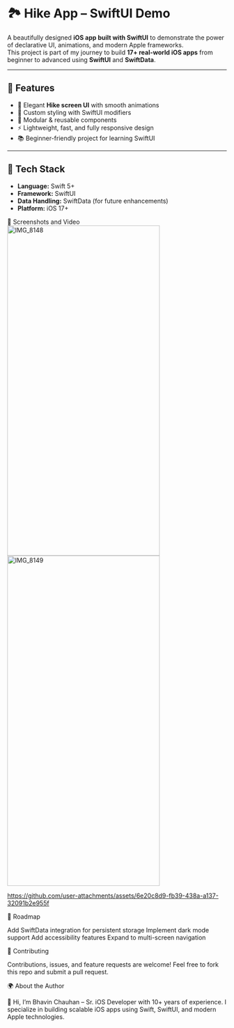 # 🏞️ Hike App – SwiftUI Demo

A beautifully designed **iOS app built with SwiftUI** to demonstrate the power of declarative UI, animations, and modern Apple frameworks.  
This project is part of my journey to build **17+ real-world iOS apps** from beginner to advanced using **SwiftUI** and **SwiftData**.

---

## 📱 Features
- 🌄 Elegant **Hike screen UI** with smooth animations
- 🎨 Custom styling with SwiftUI modifiers
- 🧩 Modular & reusable components
- ⚡ Lightweight, fast, and fully responsive design
- 📚 Beginner-friendly project for learning SwiftUI

---

## 🚀 Tech Stack
- **Language:** Swift 5+
- **Framework:** SwiftUI
- **Data Handling:** SwiftData (for future enhancements)
- **Platform:** iOS 17+

📸 Screenshots and Video
<img width="350" height="758" alt="IMG_8148" src="https://github.com/user-attachments/assets/f57c93a6-c30a-4610-b742-4f007504f4cd" />
<img width="350" height="758" alt="IMG_8149" src="https://github.com/user-attachments/assets/9bc99699-5714-4787-b533-07034956cb02" />

https://github.com/user-attachments/assets/6e20c8d9-fb39-438a-a137-32091b2e955f


🎯 Roadmap

 Add SwiftData integration for persistent storage
 Implement dark mode support
 Add accessibility features
 Expand to multi-screen navigation

🤝 Contributing

Contributions, issues, and feature requests are welcome!
Feel free to fork this repo and submit a pull request.

🌍 About the Author

👋 Hi, I’m Bhavin Chauhan – Sr. iOS Developer with 10+ years of experience.
I specialize in building scalable iOS apps using Swift, SwiftUI, and modern Apple technologies.
